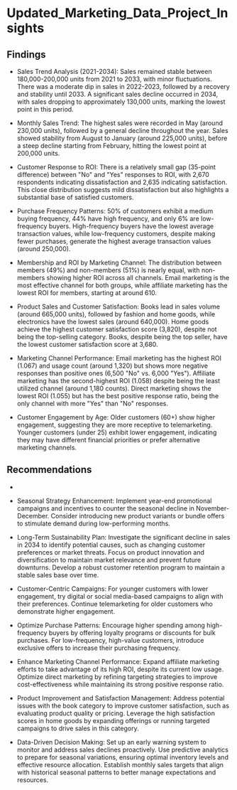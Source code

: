 # Updated_Marketing_Data_Project_Insights
## Findings

- Sales Trend Analysis (2021-2034):
Sales remained stable between 180,000-200,000 units from 2021 to 2033, with minor fluctuations.
There was a moderate dip in sales in 2022-2023, followed by a recovery and stability until 2033.
A significant sales decline occurred in 2034, with sales dropping to approximately 130,000 units, marking the lowest point in this period.

- Monthly Sales Trend:
The highest sales were recorded in May (around 230,000 units), followed by a general decline throughout the year.
Sales showed stability from August to January (around 225,000 units), before a steep decline starting from February, hitting the lowest point at 200,000 units.

- Customer Response to ROI:
There is a relatively small gap (35-point difference) between "No" and "Yes" responses to ROI, with 2,670 respondents indicating dissatisfaction and 2,635 indicating satisfaction.
This close distribution suggests mild dissatisfaction but also highlights a substantial base of satisfied customers.

- Purchase Frequency Patterns:
50% of customers exhibit a medium buying frequency, 44% have high frequency, and only 6% are low-frequency buyers.
High-frequency buyers have the lowest average transaction values, while low-frequency customers, despite making fewer purchases, generate the highest average transaction values (around 250,000).

- Membership and ROI by Marketing Channel:
The distribution between members (49%) and non-members (51%) is nearly equal, with non-members showing higher ROI across all channels.
Email marketing is the most effective channel for both groups, while affiliate marketing has the lowest ROI for members, starting at around 610.

- Product Sales and Customer Satisfaction:
Books lead in sales volume (around 665,000 units), followed by fashion and home goods, while electronics have the lowest sales (around 640,000).
Home goods achieve the highest customer satisfaction score (3,820), despite not being the top-selling category.
Books, despite being the top seller, have the lowest customer satisfaction score at 3,680.

- Marketing Channel Performance:
Email marketing has the highest ROI (1.067) and usage count (around 1,320) but shows more negative responses than positive ones (6,500 "No" vs. 6,000 "Yes").
Affiliate marketing has the second-highest ROI (1.058) despite being the least utilized channel (around 1,180 counts).
Direct marketing shows the lowest ROI (1.055) but has the best positive response ratio, being the only channel with more "Yes" than "No" responses.

- Customer Engagement by Age:
Older customers (60+) show higher engagement, suggesting they are more receptive to telemarketing.
Younger customers (under 25) exhibit lower engagement, indicating they may have different financial priorities or prefer alternative marketing channels.

## Recommendations
- 
- Seasonal Strategy Enhancement:
Implement year-end promotional campaigns and incentives to counter the seasonal decline in November-December.
Consider introducing new product variants or bundle offers to stimulate demand during low-performing months.

- Long-Term Sustainability Plan:
Investigate the significant decline in sales in 2034 to identify potential causes, such as changing customer preferences or market threats.
Focus on product innovation and diversification to maintain market relevance and prevent future downturns.
Develop a robust customer retention program to maintain a stable sales base over time.

- Customer-Centric Campaigns:
For younger customers with lower engagement, try digital or social media-based campaigns to align with their preferences.
Continue telemarketing for older customers who demonstrate higher engagement.

- Optimize Purchase Patterns:
Encourage higher spending among high-frequency buyers by offering loyalty programs or discounts for bulk purchases.
For low-frequency, high-value customers, introduce exclusive offers to increase their purchasing frequency.

- Enhance Marketing Channel Performance:
Expand affiliate marketing efforts to take advantage of its high ROI, despite its current low usage.
Optimize direct marketing by refining targeting strategies to improve cost-effectiveness while maintaining its strong positive response ratio.

- Product Improvement and Satisfaction Management:
Address potential issues with the book category to improve customer satisfaction, such as evaluating product quality or pricing.
Leverage the high satisfaction scores in home goods by expanding offerings or running targeted campaigns to drive sales in this category.

- Data-Driven Decision Making:
Set up an early warning system to monitor and address sales declines proactively.
Use predictive analytics to prepare for seasonal variations, ensuring optimal inventory levels and effective resource allocation.
Establish monthly sales targets that align with historical seasonal patterns to better manage expectations and resources.

